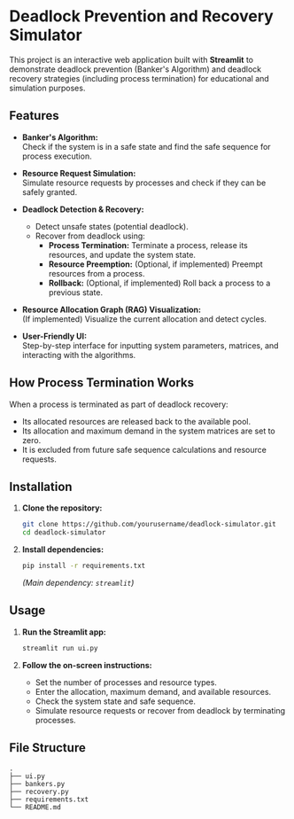 # Deadlock Prevention and Recovery Simulator

This project is an interactive web application built with **Streamlit** to demonstrate deadlock prevention (Banker's Algorithm) and deadlock recovery strategies (including process termination) for educational and simulation purposes.

## Features

- **Banker's Algorithm:**  
  Check if the system is in a safe state and find the safe sequence for process execution.

- **Resource Request Simulation:**  
  Simulate resource requests by processes and check if they can be safely granted.

- **Deadlock Detection & Recovery:**  
  - Detect unsafe states (potential deadlock).
  - Recover from deadlock using:
    - **Process Termination:** Terminate a process, release its resources, and update the system state.
    - **Resource Preemption:** (Optional, if implemented) Preempt resources from a process.
    - **Rollback:** (Optional, if implemented) Roll back a process to a previous state.

- **Resource Allocation Graph (RAG) Visualization:**  
  (If implemented) Visualize the current allocation and detect cycles.

- **User-Friendly UI:**  
  Step-by-step interface for inputting system parameters, matrices, and interacting with the algorithms.

## How Process Termination Works

When a process is terminated as part of deadlock recovery:
- Its allocated resources are released back to the available pool.
- Its allocation and maximum demand in the system matrices are set to zero.
- It is excluded from future safe sequence calculations and resource requests.

## Installation

1. **Clone the repository:**
    ```bash
    git clone https://github.com/yourusername/deadlock-simulator.git
    cd deadlock-simulator
    ```

2. **Install dependencies:**
    ```bash
    pip install -r requirements.txt
    ```
    *(Main dependency: `streamlit`)*

## Usage

1. **Run the Streamlit app:**
    ```bash
    streamlit run ui.py
    ```

2. **Follow the on-screen instructions:**
    - Set the number of processes and resource types.
    - Enter the allocation, maximum demand, and available resources.
    - Check the system state and safe sequence.
    - Simulate resource requests or recover from deadlock by terminating processes.

## File Structure

```
.
├── ui.py           
├── bankers.py    
├── recovery.py     
├── requirements.txt
└── README.md
```

